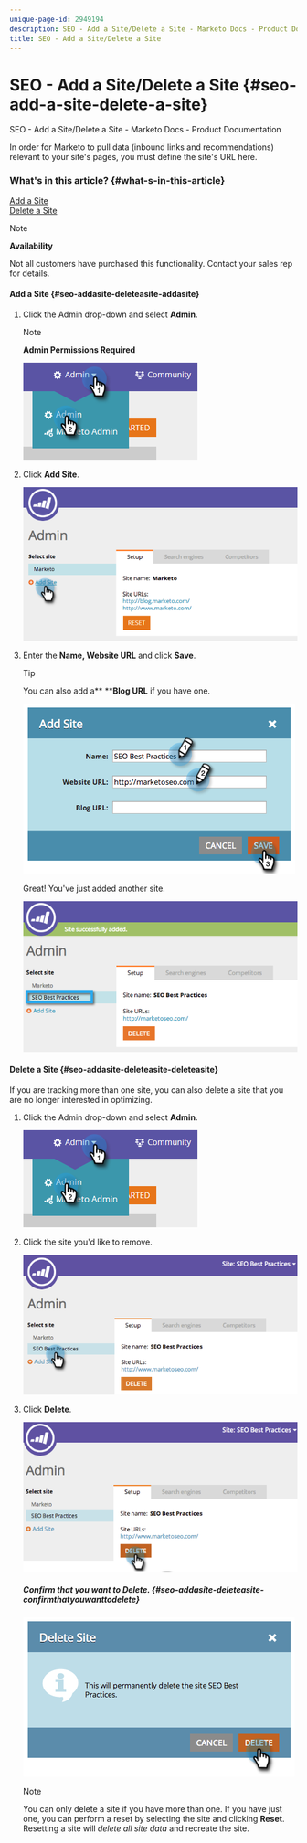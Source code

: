 ```yaml
---
unique-page-id: 2949194
description: SEO - Add a Site/Delete a Site - Marketo Docs - Product Documentation
title: SEO - Add a Site/Delete a Site
---
```


# SEO - Add a Site/Delete a Site {#seo-add-a-site-delete-a-site}

SEO - Add a Site/Delete a Site - Marketo Docs - Product Documentation

In order for Marketo to pull data (inbound links and recommendations) relevant to your site's pages, you must define the site's URL here.

### What's in this article? {#what-s-in-this-article}

[Add a Site](#seo-addasite-deleteasite-addasite)  
[Delete a Site](#seo-addasite-deleteasite-deleteasite)

>[!NOTE]
>
>**Availability**
>
>Not all customers have purchased this functionality. Contact your sales rep for details.

#### Add a Site {#seo-addasite-deleteasite-addasite}

1. Click the Admin drop-down and select **Admin**.

   >[!NOTE]
   >
   >**Admin Permissions Required**

   ![](assets/one.png)

1. Click **Add Site**. 

   ![](assets/two.png)

1. Enter the **Name, Website URL** and click **Save**.

   >[!TIP]
   >
   >You can also add a** ****Blog URL** if you have one.

   ![](assets/image2014-9-17-21-3a19-3a51.png)

   Great! You've just added another site. 

   ![](assets/four.png)

#### Delete a Site {#seo-addasite-deleteasite-deleteasite}

If you are tracking more than one site, you can also delete a site that you are no longer interested in optimizing.

1. Click the Admin drop-down and select **Admin**.

   ![](assets/one.png)

1. Click the site you'd like to remove.

   ![](assets/six.png)

1. Click **Delete**.

   ![](assets/seven.png)

   ##### Confirm that you want to Delete. {#seo-addasite-deleteasite-confirmthatyouwanttodelete}

   ![](assets/image2014-9-17-21-3a21-3a22.png)

   >[!NOTE]
   >
   >You can only delete a site if you have more than one. If you have just one, you can perform a reset by selecting the site and clicking **Reset**. Resetting a site will *delete all site data* and recreate the site.

